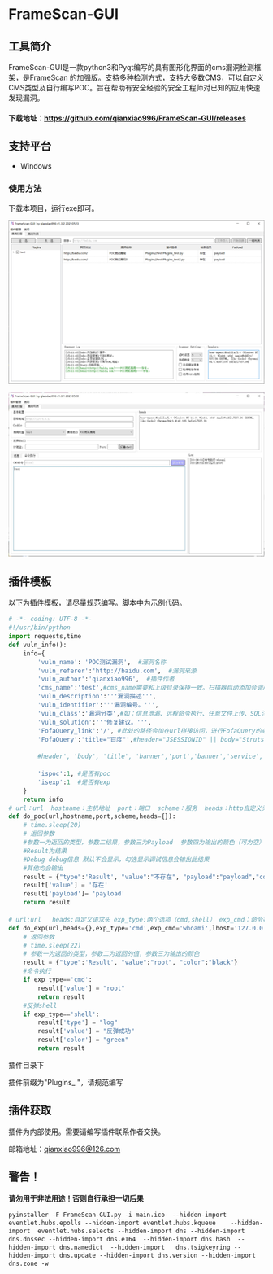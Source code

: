 # FrameScan-GUI

## 工具简介
FrameScan-GUI是一款python3和Pyqt编写的具有图形化界面的cms漏洞检测框架，是[FrameScan](https://github.com/qianxiao996/FrameScan) 的加强版。支持多种检测方式，支持大多数CMS，可以自定义CMS类型及自行编写POC。旨在帮助有安全经验的安全工程师对已知的应用快速发现漏洞。
#### 下载地址：https://github.com/qianxiao996/FrameScan-GUI/releases

## 支持平台

- Windows  


### 使用方法

下载本项目，运行exe即可。

![image-20210523151118942](./img/1.png)

![2](./img/2.jpg)

## 插件模板

以下为插件模板，请尽量规范编写。脚本中为示例代码。

```python
# -*- coding: UTF-8 -*-
#!/usr/bin/python
import requests,time
def vuln_info():
    info={
        'vuln_name': 'POC测试漏洞',  #漏洞名称
        'vuln_referer':'http://baidu.com',  #漏洞来源
        'vuln_author':'qianxiao996',  #插件作者
        'cms_name':'test',#cms_name需要和上级目录保持一致。扫描器自动添加会调用。GUI版本不会调用
        'vuln_description':'''漏洞描述''',
        'vuln_identifier':'''漏洞编号。''',
        'vuln_class':'漏洞分类',#如：信息泄漏、远程命令执行、任意文件上传、SQL注入、XML注入、任意文件读取、本地文件包含、认证绕过/未认证、弱口令、目录遍历、其他、反序列化漏洞、OGNL表达式注入、SSRF、后门、任意文件下载、鉴权绕过、暴力破解、命令注入、路径泄露、XSS、远程文件包含、CSRF、任意文件包含、代码注入、任意文件写入、密码硬编码、文件包含、任意用户注册、缓冲区溢出、用户枚举漏洞、任意文件删除、任意页面上传、管理权限等
        'vuln_solution':'''修复建议。''',
        'FofaQuery_link':'/', #此处的路径会加在url拼接访问，进行FofaQuery的条件匹配 此处为all为全部页面都检测
        'FofaQuery':'title="百度"',#header="JSESSIONID" || body="Struts Problem Report" || body="There is no Action mapped for namespace" || body="No result defined for action and result input" || header="Servlet" || header="JBoss",port="60001"
        
        #header', 'body', 'title', 'banner','port','banner','service','protocol','server'
        
        'ispoc':1, #是否有poc
        'isexp':1  #是否有exp
    }
    return info
# url：url  hostname：主机地址  port：端口  scheme：服务  heads：http自定义头信息
def do_poc(url,hostname,port,scheme,heads={}):
    # time.sleep(20)
    # 返回参数
    #参数一为返回的类型，参数二结果，参数三为Payload  参数四为输出的颜色（可为空）
    #Result为结果
    #Debug debug信息 默认不会显示，勾选显示调试信息会输出此结果
    #其他均会输出
    result = {"type":'Result', "value":"不存在", "payload":"payload","color":"black"}
    result['value'] = '存在'
    result['payload']= 'payload'
    return result
    
# url:url   heads:自定义请求头 exp_type:两个选项（cmd,shell） exp_cmd：命令执行的命令 lhost：反弹shell的IP lport：反弹shell的端口
def do_exp(url,heads={},exp_type='cmd',exp_cmd='whoami',lhost='127.0.0.1',lport=8888):
    # 返回参数
    # time.sleep(22)
    # 参数一为返回的类型，参数二为返回的值，参数三为输出的颜色
    result = {"type":'Result', "value":"root", "color":"black"}
    #命令执行
    if exp_type=='cmd':
        result['value'] = "root"
        return result
    #反弹shell    
    if exp_type=='shell':
        result['type'] = "log"
        result['value'] = "反弹成功"
        result['color'] = "green"
        return result


```

插件目录下

插件前缀为"Plugins_ "，请规范编写

## 插件获取

插件为内部使用。需要请编写插件联系作者交换。

邮箱地址：qianxiao996@126.com

## 警告！
**请勿用于非法用途！否则自行承担一切后果**

```
pyinstaller -F FrameScan-GUI.py -i main.ico  --hidden-import eventlet.hubs.epolls --hidden-import eventlet.hubs.kqueue    --hidden-import  eventlet.hubs.selects --hidden-import dns --hidden-import dns.dnssec --hidden-import dns.e164  --hidden-import dns.hash  --hidden-import dns.namedict  --hidden-import   dns.tsigkeyring --hidden-import dns.update --hidden-import dns.version --hidden-import dns.zone -w
```

